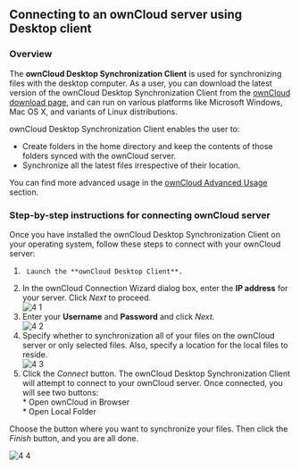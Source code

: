## Connecting to an ownCloud server using Desktop client

### Overview
The **ownCloud Desktop Synchronization Client** is used for synchronizing files with the desktop computer. As a user, you can download the latest version of the ownCloud Desktop Synchronization Client from the [ownCloud download page](https://owncloud.org/download/), and can run on various platforms like Microsoft Windows, Mac OS X, and variants of Linux distributions.  

ownCloud Desktop Synchronization Client enables the user to:  
* Create folders in the home directory and keep the contents of those folders synced with the ownCloud server.   
* Synchronize all the latest files irrespective of their location.  

You can find more advanced usage in the [ownCloud Advanced Usage](https://doc.owncloud.org/desktop/2.2/advancedusage.html) section.  

### Step-by-step instructions for connecting ownCloud server   
Once you have installed the ownCloud Desktop Synchronization Client on your operating system, follow these steps to connect with your ownCloud server:  
1.      Launch the **ownCloud Desktop Client**.  
2.	In the ownCloud Connection Wizard dialog box, enter the **IP address** for your server. Click _Next_ to proceed.  
        ![4 1](https://user-images.githubusercontent.com/40832072/55616468-84c66a80-57af-11e9-96b5-2888fe7ac617.png)    
3.	Enter your **Username** and **Password** and click _Next_.  
        ![4 2](https://user-images.githubusercontent.com/40832072/55616477-8859f180-57af-11e9-9f04-2e8665dd7184.png)  
4. 	Specify whether to synchronization all of your files on the ownCloud server or only selected files. Also, specify a location for         the local files to reside.  
        ![4 3](https://user-images.githubusercontent.com/40832072/55616484-8b54e200-57af-11e9-98c0-06c14d60fd18.png)  
5. 	Click the _Connect_ button. The ownCloud Desktop Synchronization Client will attempt to connect to your ownCloud server. Once               connected, you will see two buttons:    
              * Open ownCloud in Browser    
              * Open Local Folder  

Choose the button where you want to synchronize your files. Then click the _Finish_ button, and you are all done.  

   ![4 4](https://user-images.githubusercontent.com/40832072/55616489-8e4fd280-57af-11e9-8b66-7aaabb7d25f5.png)
 
